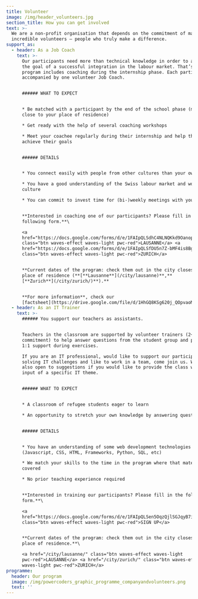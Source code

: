 ```yaml
---
title: Volunteer
image: /img/header_volunteers.jpg
section_title: How you can get involved
text: >-
  We are a non-profit organisation that depends on the commitment of many
  incredible volunteers – people who truly make a difference.
support_as:
  - header: As a Job Coach
    text: >-
      Our participants need more than technical knowledge in order to achieve
      the goal of a successful integration in the labour market. That’s why our
      program includes coaching during the internship phase. Each participant is
      accompanied by one volunteer Job Coach.


      ###### WHAT TO EXPECT


      * Be matched with a participant by the end of the school phase (matching
      close to your place of residence) 

      * Get ready with the help of several coaching workshops

      * Meet your coachee regularly during their internship and help them
      achieve their goals


      ###### DETAILS


      * You connect easily with people from other cultures than your own

      * You have a good understanding of the Swiss labour market and work
      culture

      * You can commit to invest time for (bi-)weekly meetings with your coachee


      **Interested in coaching one of our participants? Please fill in the
      following form.**\

      <a
      href="https://docs.google.com/forms/d/e/1FAIpQLSdhC4NLNQKkd9OanopdliDsFWnPKAi2YG9aqYmPpfB4iTS-_A/viewform"
      class="btn waves-effect waves-light pwc-red">LAUSANNE</a> <a
      href="https://docs.google.com/forms/d/e/1FAIpQLSfDU5n7Z-bMF4is8Bg07SD-0wv_PC40MPqiCtDA5nsZgCtlOg/viewform"
      class="btn waves-effect waves-light pwc-red">ZURICH</a>


      **Current dates of the program: check them out in the city closest to your
      place of residence (**[**Lausanne**](/city/lausanne)**,**
      [**Zurich**](/city/zurich/)**).**


      **For more information**, check our
      [factsheet](https://drive.google.com/file/d/1HhGQ8KSg620j_QOpvaoMv54oMTJa7Oph/view?usp=sharing).
  - header: As an IT Trainer
    text: >-
      ###### You support our teachers as assistants.


      Teachers in the classroom are supported by volunteer trainers (2+ half day
      commitment) to help answer questions from the student group and provide
      1:1 support during exercises.

      If you are an IT professional, would like to support our participants
      solving IT challenges and like to work in a team, come join us. We are
      also open to suggestions if you would like to provide the class with an
      input of a specific IT theme. 


      ###### WHAT TO EXPECT


      * A classroom of refugee students eager to learn

      * An opportunity to stretch your own knowledge by answering questions


      ###### DETAILS


      * You have an understanding of some web development technologies
      (Javascript, CSS, HTML, Frameworks, Python, SQL, etc)

      * We match your skills to the time in the program where that material is
      covered

      * No prior teaching experience required


      **Interested in training our participants? Please fill in the following
      form.**\

      <a
      href="https://docs.google.com/forms/d/e/1FAIpQLSen5OqzQjlSGJqyB7iaTx-r1Lxj9Liznp8ELrB0bwgS-WGavQ/viewform"
      class="btn waves-effect waves-light pwc-red">SIGN UP</a>


      **Current dates of the program: check them out in the city closest to your
      place of residence.**\

      <a href="/city/lausanne/" class="btn waves-effect waves-light
      pwc-red">LAUSANNE</a> <a href="/city/zurich/" class="btn waves-effect
      waves-light pwc-red">ZURICH</a>
programme:
  header: Our program
  image: /img/powercoders_graphic_programme_companyandvolunteers.png
  text: ''
---
```


